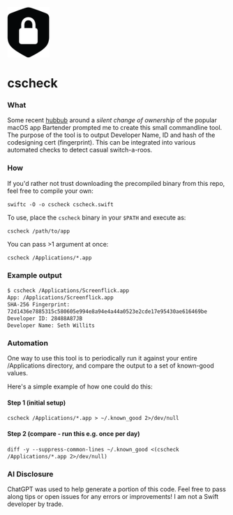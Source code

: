 <img src="./icon.png" width=96 />

# cscheck

### What

Some recent [hubbub][1] around a _silent change of ownership_ of the popular macOS app Bartender prompted me to create this small commandline tool. The purpose of the tool is to output Developer Name, ID and hash of the codesigning cert (fingerprint). This can be integrated into various automated checks to detect casual switch-a-roos.

### How

If you'd rather not trust downloading the precompiled binary from this repo, feel free to compile your own:

```
swiftc -O -o cscheck cscheck.swift
```

To use, place the `cscheck` binary in your `$PATH` and execute as:

```
cscheck /path/to/app
```

You can pass >1 argument at once:

```
cscheck /Applications/*.app
```

### Example output

```
$ cscheck /Applications/Screenflick.app
App: /Applications/Screenflick.app
SHA-256 Fingerprint: 72d1436e7885315c580605e994e8a94e4a44a0523e2cde17e95430ae616469be
Developer ID: 28488A87JB
Developer Name: Seth Willits
```

### Automation

One way to use this tool is to periodically run it against your entire /Applications directory, and compare the output to a set of known-good values.

Here's a simple example of how one could do this:

#### Step 1 (initial setup)
```
cscheck /Applications/*.app > ~/.known_good 2>/dev/null
```
#### Step 2 (compare - run this e.g. once per day)
```
diff -y --suppress-common-lines ~/.known_good <(cscheck /Applications/*.app 2>/dev/null)
```

### AI Disclosure

ChatGPT was used to help generate a portion of this code. Feel free to pass along tips or open issues for any errors or improvements! I am not a Swift developer by trade.

[1]: https://news.ycombinator.com/item?id=40584606

